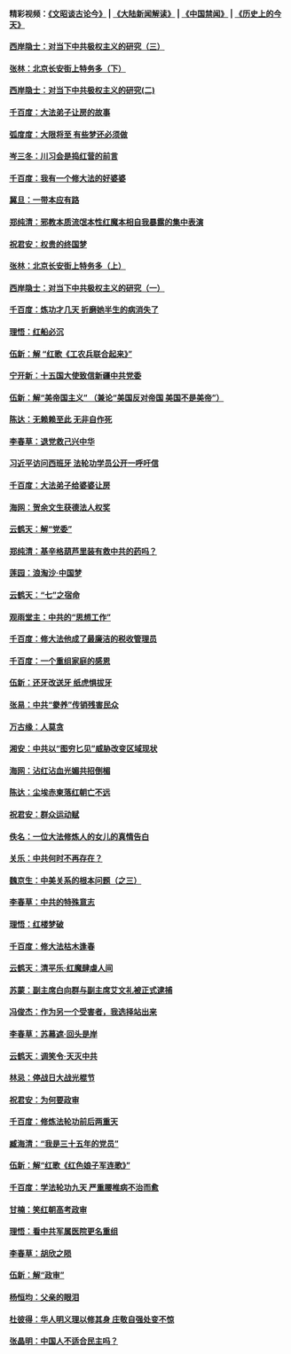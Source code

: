 #### 精彩视频：[《文昭谈古论今》](https://github.com/gfw-breaker/wenzhao/blob/master/README.md?t=12021532) | [《大陆新闻解读》](https://github.com/gfw-breaker/ntdtv-comedy/blob/master/README.md?t=12021532) | [《中国禁闻》](https://github.com/gfw-breaker/ntdtv-news/blob/master/README.md?t=12021532) | [《历史上的今天》](https://github.com/gfw-breaker/today-in-history/blob/master/README.md?t=12021532) 

#### [西岸隐士：对当下中共极权主义的研究（三）](../pages/nsc993/n10882983.md?t=12021532) 

#### [张林：北京长安街上特务多（下）](../pages/nsc993/n10884987.md?t=12021532) 

#### [西岸隐士：对当下中共极权主义的研究(二)](../pages/nsc993/n10878756.md?t=12021532) 

#### [千百度：大法弟子让房的故事](../pages/nsc993/n10883156.md?t=12021532) 

#### [弧度度：大限将至 有些梦还必须做](../pages/nsc993/n10882718.md?t=12021532) 

#### [岑三冬：川习会是捣红营的前言](../pages/nsc993/n10881767.md?t=12021532) 

#### [千百度：我有一个修大法的好婆婆](../pages/nsc993/n10880660.md?t=12021532) 

#### [冀旦：一带本应有路](../pages/nsc993/n10880340.md?t=12021532) 

#### [郑纯清：邪教本质流氓本性红魔本相自我暴露的集中表演](../pages/nsc993/n10880329.md?t=12021532) 

#### [祝君安：权贵的终国梦](../pages/nsc993/n10880242.md?t=12021532) 

#### [张林：北京长安街上特务多（上）](../pages/nsc993/n10880009.md?t=12021532) 

#### [西岸隐士：对当下中共极权主义的研究（一）](../pages/nsc993/n10878740.md?t=12021532) 

#### [千百度：炼功才几天 折磨她半生的病消失了](../pages/nsc993/n10878447.md?t=12021532) 

#### [理悟：红船必沉](../pages/nsc993/n10877545.md?t=12021532) 

#### [伍新：解 “红歌《工农兵联合起来》”](../pages/nsc993/n10876264.md?t=12021532) 

#### [宁开新：十五国大使致信新疆中共党委](../pages/nsc993/n10876212.md?t=12021532) 

#### [伍新：解“美帝国主义” （兼论“美国反对帝国 美国不是美帝”）](../pages/nsc993/n10874688.md?t=12021532) 

#### [陈达：无赖赖至此 无非自作死](../pages/nsc993/n10874640.md?t=12021532) 

#### [李春草：退党救己兴中华](../pages/nsc993/n10874600.md?t=12021532) 

#### [习近平访问西班牙 法轮功学员公开一呼吁信](../pages/nsc993/n10873818.md?t=12021532) 

#### [千百度：大法弟子给婆婆让房](../pages/nsc993/n10870567.md?t=12021532) 

#### [海网：贺余文生获德法人权奖](../pages/nsc993/n10869990.md?t=12021532) 

#### [云鹤天：解“党委”](../pages/nsc993/n10869977.md?t=12021532) 

#### [郑纯清：基辛格葫芦里装有救中共的药吗？](../pages/nsc993/n10868192.md?t=12021532) 

#### [莲园：浪淘沙‧中国梦](../pages/nsc993/n10868184.md?t=12021532) 

#### [云鹤天：“七”之宿命](../pages/nsc993/n10868163.md?t=12021532) 

#### [观雨堂主：中共的“思想工作”](../pages/nsc993/n10868076.md?t=12021532) 

#### [千百度：修大法他成了最廉洁的税收管理员](../pages/nsc993/n10867964.md?t=12021532) 

#### [千百度：一个重组家庭的感恩](../pages/nsc993/n10865204.md?t=12021532) 

#### [伍新：还牙改送牙 纸虎惧拔牙](../pages/nsc993/n10863679.md?t=12021532) 

#### [张易：中共“豢养”传销残害民众](../pages/nsc993/n10864740.md?t=12021532) 

#### [万古缘：人莫贪](../pages/nsc993/n10863667.md?t=12021532) 

#### [湘安：中共以“图穷匕见”威胁改变区域现状](../pages/nsc993/n10864609.md?t=12021532) 

#### [海网：沾红沾血光媚共招倒楣](../pages/nsc993/n10863591.md?t=12021532) 

#### [陈达：尘埃赤柬落红朝亡不远](../pages/nsc993/n10863562.md?t=12021532) 

#### [祝君安：群众运动赋](../pages/nsc993/n10863448.md?t=12021532) 

#### [佚名：一位大法修炼人的女儿的真情告白](../pages/nsc993/n10861395.md?t=12021532) 

#### [关乐：中共何时不再存在？](../pages/nsc993/n10860742.md?t=12021532) 

#### [魏京生：中美关系的根本问题（之三）](../pages/nsc993/n10860643.md?t=12021532) 

#### [李春草：中共的特殊意志](../pages/nsc993/n10860705.md?t=12021532) 

#### [理悟：红楼梦破](../pages/nsc993/n10855545.md?t=12021532) 

#### [千百度：修大法枯木逢春](../pages/nsc993/n10855876.md?t=12021532) 

#### [云鹤天：清平乐‧红魔肆虐人间](../pages/nsc993/n10855540.md?t=12021532) 

#### [苏蒙：副主席白向群与副主席艾文礼被正式逮捕](../pages/nsc993/n10853816.md?t=12021532) 

#### [冯俊杰：作为另一个受害者，我选择站出来](../pages/nsc993/n10854203.md?t=12021532) 

#### [李春草：苏幕遮‧回头是岸](../pages/nsc993/n10853697.md?t=12021532) 

#### [云鹤天：调笑令‧天灭中共](../pages/nsc993/n10852934.md?t=12021532) 

#### [林忌：停战日大战光棍节](../pages/nsc993/n10852809.md?t=12021532) 

#### [祝君安：为何要政审](../pages/nsc993/n10852927.md?t=12021532) 

#### [千百度：修炼法轮功前后两重天](../pages/nsc993/n10851915.md?t=12021532) 

#### [臧海清：“我是三十五年的党员”](../pages/nsc993/n10851897.md?t=12021532) 

#### [伍新：解“红歌《红色娘子军连歌》”](../pages/nsc993/n10848346.md?t=12021532) 

#### [千百度：学法轮功九天 严重腰椎病不治而愈](../pages/nsc993/n10848063.md?t=12021532) 

#### [甘楠：笑红朝高考政审](../pages/nsc993/n10848051.md?t=12021532) 

#### [理悟：看中共军属医院更名重组](../pages/nsc993/n10845990.md?t=12021532) 

#### [李春草：胡欣之陨](../pages/nsc993/n10845983.md?t=12021532) 

#### [伍新：解“政审”](../pages/nsc993/n10845884.md?t=12021532) 

#### [杨恒均：父亲的眼泪](../pages/nsc993/n10845825.md?t=12021532) 

#### [杜彼得：华人明义理以修其身 庄敬自强处变不惊](../pages/nsc993/n10844569.md?t=12021532) 

#### [张晶明：中国人不适合民主吗？](../pages/nsc993/n10842769.md?t=12021532) 


